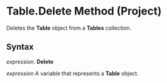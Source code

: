 
# Table.Delete Method (Project)

Deletes the  **Table** object from a **Tables** collection.


## Syntax

 _expression_. **Delete**

 _expression_ A variable that represents a **Table** object.

